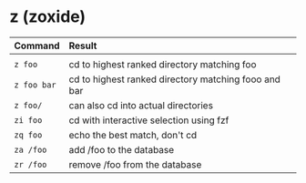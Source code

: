 # z (zoxide)

| Command     | Result                                               |
| :---------- | :--------------------------------------------------- |
|             |                                                      |
| `z foo`     | cd to highest ranked directory matching foo          |
| `z foo bar` | cd to highest ranked directory matching fooo and bar |
| `z foo/`    | can also cd into actual directories                  |
| `zi foo`    | cd with interactive selection using fzf              |
| `zq foo`    | echo the best match, don't cd                        |
| `za /foo`   | add /foo to the database                             |
| `zr /foo`   | remove /foo from the database                        |
